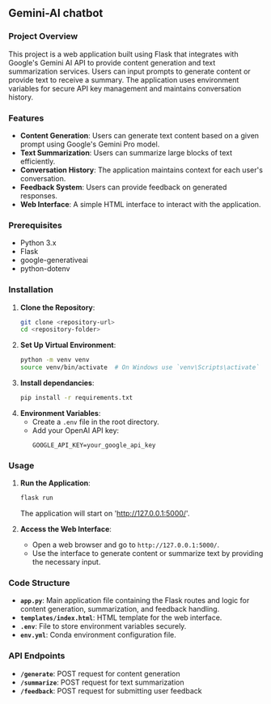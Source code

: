 ## Gemini-AI chatbot

### Project Overview

This project is a web application built using Flask that integrates with Google's Gemini AI API to provide content generation and text summarization services. Users can input prompts to generate content or provide text to receive a summary. The application uses environment variables for secure API key management and maintains conversation history.

### Features

- **Content Generation**: Users can generate text content based on a given prompt using Google's Gemini Pro model.
- **Text Summarization**: Users can summarize large blocks of text efficiently.
- **Conversation History**: The application maintains context for each user's conversation.
- **Feedback System**: Users can provide feedback on generated responses.
- **Web Interface**: A simple HTML interface to interact with the application.

### Prerequisites

- Python 3.x
- Flask
- google-generativeai
- python-dotenv

### Installation

1. **Clone the Repository**:
   ```bash
   git clone <repository-url>
   cd <repository-folder>

2. **Set Up Virtual Environment**:
   ```bash
   python -m venv venv
   source venv/bin/activate  # On Windows use `venv\Scripts\activate`

3. **Install dependancies**:
   ```bash
   pip install -r requirements.txt

4. **Environment Variables**:
   - Create a `.env` file in the root directory.
   - Add your OpenAI API key:
     ```
     GOOGLE_API_KEY=your_google_api_key
     ```
     
### Usage

1. **Run the Application**:
   ```bash
   flask run
   ```
   The application will start on 'http://127.0.0.1:5000/'.

2. **Access the Web Interface**:
   - Open a web browser and go to `http://127.0.0.1:5000/`.
   - Use the interface to generate content or summarize text by providing the necessary input.

### Code Structure

- **`app.py`**: Main application file containing the Flask routes and logic for content generation, summarization, and feedback handling.
- **`templates/index.html`**: HTML template for the web interface.
- **`.env`**: File to store environment variables securely.
- **`env.yml`**: Conda environment configuration file.

### API Endpoints

- **`/generate`**: POST request for content generation
- **`/summarize`**: POST request for text summarization
- **`/feedback`**: POST request for submitting user feedback
